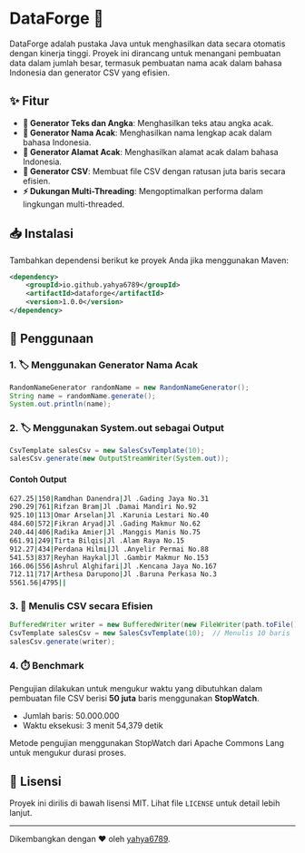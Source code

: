 # DataForge 🚀

DataForge adalah pustaka Java untuk menghasilkan data secara otomatis dengan kinerja tinggi. Proyek ini dirancang untuk menangani pembuatan data dalam jumlah besar, termasuk pembuatan nama acak dalam bahasa Indonesia dan generator CSV yang efisien.

## ✨ Fitur
- **📝 Generator Teks dan Angka**: Menghasilkan teks atau angka acak.
- **📝 Generator Nama Acak**: Menghasilkan nama lengkap acak dalam bahasa Indonesia.
- **📝 Generator Alamat Acak**: Menghasilkan alamat acak dalam bahasa Indonesia.
- **📄 Generator CSV**: Membuat file CSV dengan ratusan juta baris secara efisien.
- **⚡ Dukungan Multi-Threading**: Mengoptimalkan performa dalam lingkungan multi-threaded.

## 📥 Instalasi
Tambahkan dependensi berikut ke proyek Anda jika menggunakan Maven:

```xml
<dependency>
    <groupId>io.github.yahya6789</groupId>
    <artifactId>dataforge</artifactId>
    <version>1.0.0</version>
</dependency>
```

## 🚀 Penggunaan
### 1. 🏷️ Menggunakan Generator Nama Acak
```java
RandomNameGenerator randomName = new RandomNameGenerator();
String name = randomName.generate();
System.out.println(name);
```

### 2. 🏷️ Menggunakan System.out sebagai Output
```java
CsvTemplate salesCsv = new SalesCsvTemplate(10);
salesCsv.generate(new OutputStreamWriter(System.out));
```
#### Contoh Output
```bash
627.25|150|Ramdhan Danendra|Jl .Gading Jaya No.31
290.29|761|Rifzan Bram|Jl .Damai Mandiri No.92
925.10|113|Omar Arselan|Jl .Karunia Lestari No.40
484.60|572|Fikran Aryad|Jl .Gading Makmur No.62
240.44|406|Radika Amier|Jl .Manggis Manis No.75
661.91|249|Tirta Bilqis|Jl .Alam Raya No.15
912.27|434|Perdana Hilmi|Jl .Anyelir Permai No.88
541.53|837|Reyhan Haykal|Jl .Gambir Makmur No.153
166.06|556|Ashrul Alghifari|Jl .Kencana Jaya No.167
712.11|717|Arthesa Darupono|Jl .Baruna Perkasa No.3
5561.56|4795||
```

### 3. 📑 Menulis CSV secara Efisien
```java
BufferedWriter writer = new BufferedWriter(new FileWriter(path.toFile()));
CsvTemplate salesCsv = new SalesCsvTemplate(10);  // Menulis 10 baris
salesCsv.generate(writer);
```

### 4. ⏱️ Benchmark
Pengujian dilakukan untuk mengukur waktu yang dibutuhkan dalam pembuatan file CSV berisi **50 juta** baris menggunakan **StopWatch**.

- Jumlah baris: 50.000.000
- Waktu eksekusi: 3 menit 54,379 detik

Metode pengujian menggunakan StopWatch dari Apache Commons Lang untuk mengukur durasi proses.

## 📜 Lisensi
Proyek ini dirilis di bawah lisensi MIT. Lihat file `LICENSE` untuk detail lebih lanjut.

---
Dikembangkan dengan ❤️ oleh [yahya6789](https://github.com/yahya6789).
